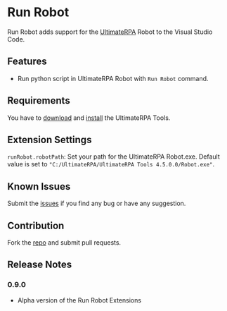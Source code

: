 # Run Robot

Run Robot adds support for the [UltimateRPA](www.ultimaterpa.com) Robot to the Visual Studio Code.

## Features

- Run python script in UltimateRPA Robot with `Run Robot` command. 

## Requirements

You have to [download](https://client.ultimaterpa.com/sign/in?backlink=vnjtn) and 
[install](https://www.ultimaterpa.com/documentation/_install.html) the UltimateRPA Tools.

## Extension Settings

 `runRobot.robotPath`: Set your path for the UltimateRPA Robot.exe. Default value is set to `"C:/UltimateRPA/UltimateRPA Tools 4.5.0.0/Robot.exe"`.

## Known Issues

Submit the [issues](https://github.com/Slavaqq/runrobot/issues) if you find any bug or have any suggestion.

## Contribution

Fork the [repo](https://github.com/Slavaqq/runrobot) and submit pull requests.

## Release Notes

### 0.9.0
- Alpha version of the Run Robot Extensions
